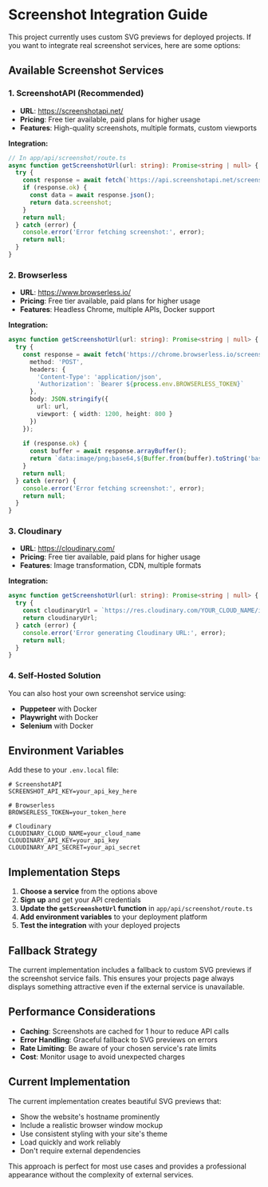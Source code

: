 # Screenshot Integration Guide

This project currently uses custom SVG previews for deployed projects. If you want to integrate real screenshot services, here are some options:

## Available Screenshot Services

### 1. ScreenshotAPI (Recommended)
- **URL**: https://screenshotapi.net/
- **Pricing**: Free tier available, paid plans for higher usage
- **Features**: High-quality screenshots, multiple formats, custom viewports

**Integration:**
```typescript
// In app/api/screenshot/route.ts
async function getScreenshotUrl(url: string): Promise<string | null> {
  try {
    const response = await fetch(`https://api.screenshotapi.net/screenshot?url=${encodeURIComponent(url)}&token=YOUR_API_KEY`);
    if (response.ok) {
      const data = await response.json();
      return data.screenshot;
    }
    return null;
  } catch (error) {
    console.error('Error fetching screenshot:', error);
    return null;
  }
}
```

### 2. Browserless
- **URL**: https://www.browserless.io/
- **Pricing**: Free tier available, paid plans for higher usage
- **Features**: Headless Chrome, multiple APIs, Docker support

**Integration:**
```typescript
async function getScreenshotUrl(url: string): Promise<string | null> {
  try {
    const response = await fetch('https://chrome.browserless.io/screenshot', {
      method: 'POST',
      headers: {
        'Content-Type': 'application/json',
        'Authorization': `Bearer ${process.env.BROWSERLESS_TOKEN}`
      },
      body: JSON.stringify({
        url: url,
        viewport: { width: 1200, height: 800 }
      })
    });
    
    if (response.ok) {
      const buffer = await response.arrayBuffer();
      return `data:image/png;base64,${Buffer.from(buffer).toString('base64')}`;
    }
    return null;
  } catch (error) {
    console.error('Error fetching screenshot:', error);
    return null;
  }
}
```

### 3. Cloudinary
- **URL**: https://cloudinary.com/
- **Pricing**: Free tier available, paid plans for higher usage
- **Features**: Image transformation, CDN, multiple formats

**Integration:**
```typescript
async function getScreenshotUrl(url: string): Promise<string | null> {
  try {
    const cloudinaryUrl = `https://res.cloudinary.com/YOUR_CLOUD_NAME/image/fetch/w_1200,h_800,f_auto/${encodeURIComponent(url)}`;
    return cloudinaryUrl;
  } catch (error) {
    console.error('Error generating Cloudinary URL:', error);
    return null;
  }
}
```

### 4. Self-Hosted Solution
You can also host your own screenshot service using:
- **Puppeteer** with Docker
- **Playwright** with Docker
- **Selenium** with Docker

## Environment Variables

Add these to your `.env.local` file:

```env
# ScreenshotAPI
SCREENSHOT_API_KEY=your_api_key_here

# Browserless
BROWSERLESS_TOKEN=your_token_here

# Cloudinary
CLOUDINARY_CLOUD_NAME=your_cloud_name
CLOUDINARY_API_KEY=your_api_key
CLOUDINARY_API_SECRET=your_api_secret
```

## Implementation Steps

1. **Choose a service** from the options above
2. **Sign up** and get your API credentials
3. **Update the `getScreenshotUrl` function** in `app/api/screenshot/route.ts`
4. **Add environment variables** to your deployment platform
5. **Test the integration** with your deployed projects

## Fallback Strategy

The current implementation includes a fallback to custom SVG previews if the screenshot service fails. This ensures your projects page always displays something attractive even if the external service is unavailable.

## Performance Considerations

- **Caching**: Screenshots are cached for 1 hour to reduce API calls
- **Error Handling**: Graceful fallback to SVG previews on errors
- **Rate Limiting**: Be aware of your chosen service's rate limits
- **Cost**: Monitor usage to avoid unexpected charges

## Current Implementation

The current implementation creates beautiful SVG previews that:
- Show the website's hostname prominently
- Include a realistic browser window mockup
- Use consistent styling with your site's theme
- Load quickly and work reliably
- Don't require external dependencies

This approach is perfect for most use cases and provides a professional appearance without the complexity of external services.
